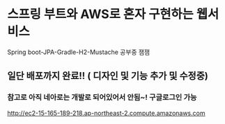# 스프링 부트와 AWS로 혼자 구현하는 웹서비스
Spring boot-JPA-Gradle-H2-Mustache 공부중 잼잼

       
       
       

## 일단 배포까지 완료!! ( 디자인 및 기능 추가 및 수정중)
### 참고로 아직 네아로는 개발로 되어있어서 안됨~! 구글로그인 가능
http://ec2-15-165-189-218.ap-northeast-2.compute.amazonaws.com
